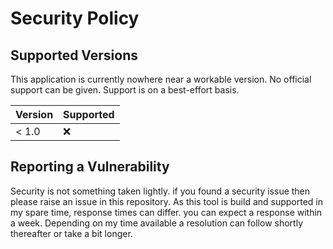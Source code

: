 
# Security Policy

## Supported Versions

This application is currently nowhere near a workable version. No official support can be given. Support is on a best-effort basis.

| Version | Supported          |
| ------- | ------------------ |
| < 1.0   | :x:                |

## Reporting a Vulnerability

Security is not something taken lightly. if you found a security issue then please raise an issue in this repository. 
As this tool is build and supported in my spare time, response times can differ. you can expect a response within a week.
Depending on my time available a resolution can follow shortly thereafter or take a bit longer. 
